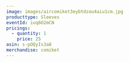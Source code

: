 ```yaml
---
image: images/aircomiket3eybtdzou4aiu1cm.jpg
producttype: Sleeves
eventId: iuq6O2mCN
pricings:
  - quantity: 1
    price: 25
asin: s-pOQyIs3a8
merchandise: comiket
---
```

